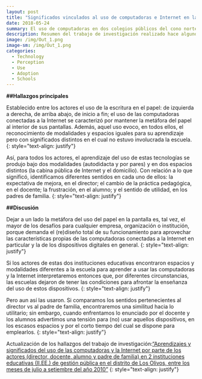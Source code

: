 ```yaml
--- 
layout: post
title: "Significados vinculados al uso de computadoras e Internet en la escuela pública"
date: 2018-05-24
summary: El uso de computadoras en dos colegios públicos del cono norte en Lima Metropolitana. 
description: Resumen del trabajo de investigación realizado hace algunos años atrás.  
image: /img/Out_1.png
image-sm: /img/Out_1.png
categories:
  - Technology 
  - Perception
  - Use 
  - Adoption
  - Schools
--- 
```


**##Hallazgos principales**

Establecido entre los actores el uso de la escritura en el papel: de izquierda a derecha, de arriba abajo, de inicio a fin; el uso de las computadoras conectadas a la Internet se caracterizó por mantener la metáfora del papel al interior de sus pantallas. Además, aquel uso evoco, en todos ellos, el reconocimiento de modalidades y espacios iguales para su aprendizaje pero con significados distintos en el cual no estuvo involucrada la escuela.
{: style="text-align: justify"}

Así, para todos los actores, el aprendizaje del uso de estas tecnologías se produjo bajo dos modalidades (autodidacta y por pares) y en dos espacios distintos (la cabina pública de Internet y el domicilio). Con relación a lo que significó, identificamos diferentes sentidos en cada uno de ellos: la expectativa de mejora, en el director; el cambio de la práctica pedagógica, en el docente; la frustración, en el alumno; y el sentido de utilidad, en los padres de familia.
{: style="text-align: justify"}

**##Discusión**

Dejar a un lado la metáfora del uso del papel en la pantalla es, tal vez, el mayor de los 
desafíos para cualquier empresa, organización o institución, porque demanda el (re)diseño total de su funcionamiento para aprovechar las características propias de las computadoras conectadas a la Internet en particular y la de los dispositivos digitales en general.
{: style="text-align: justify"}

Si los actores de estas dos instituciones educativas encontraron espacios y modalidades diferentes a la escuela para aprender a usar las computadoras y la Internet interpretaremos entonces que, por diferentes circunstancias, las escuelas dejaron de tener las condiciones para afrontar la enseñanza del uso de estos dispositivos.
{: style="text-align: justify"}

Pero aun así las usaron. Si comparamos los sentidos pertenecientes al director vs al padre de familia, encontraremos una similitud hacia lo utilitario; sin embargo, cuando enfrentamos lo enunciado por el docente y los alumnos advertimos una tensión para (no) usar aquellos dispositivos, en los escasos espacios y por el corto tiempo del cual se dispone para emplearlos.
{: style="text-align: justify"}

Actualización de los hallazgos del trabajo de investigación:[“Aprendizajes y significados del uso de las computadoras y la Internet por parte de los actores (director, docente, alumno y padre de familia) en 2 instituciones educativas (II.EE.) de gestión pública en el distrito de Los Olivos, entre los meses de julio a setiembre del año 2010”](http://bit.ly/2IVl3Pe)
{: style="text-align: justify"}
